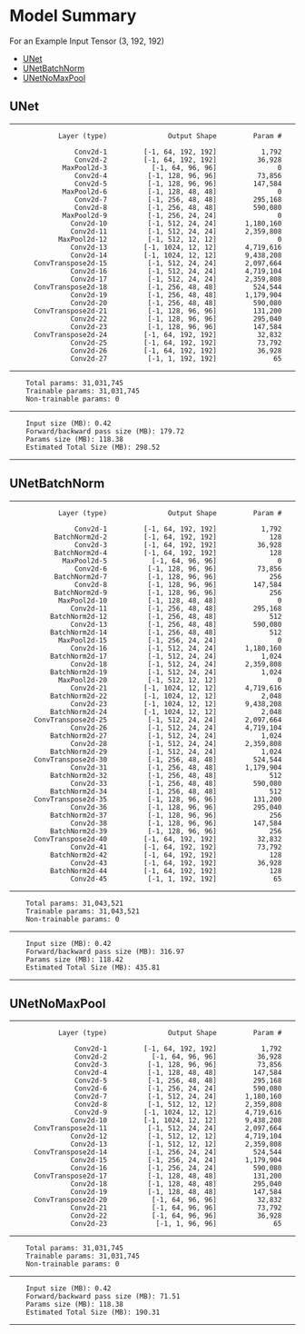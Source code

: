 # Model Summary
For an Example Input Tensor (3, 192, 192)
- [UNet](#UNet)
- [UNetBatchNorm](#UNetBatchNorm)
- [UNetNoMaxPool](#UNetNoMaxPool)

## UNet
----------------------------------------------------------------
                Layer (type)               Output Shape         Param #

                    Conv2d-1         [-1, 64, 192, 192]           1,792
                    Conv2d-2         [-1, 64, 192, 192]          36,928
                 MaxPool2d-3           [-1, 64, 96, 96]               0
                    Conv2d-4          [-1, 128, 96, 96]          73,856
                    Conv2d-5          [-1, 128, 96, 96]         147,584
                 MaxPool2d-6          [-1, 128, 48, 48]               0
                    Conv2d-7          [-1, 256, 48, 48]         295,168
                    Conv2d-8          [-1, 256, 48, 48]         590,080
                 MaxPool2d-9          [-1, 256, 24, 24]               0
                   Conv2d-10          [-1, 512, 24, 24]       1,180,160
                   Conv2d-11          [-1, 512, 24, 24]       2,359,808
                MaxPool2d-12          [-1, 512, 12, 12]               0
                   Conv2d-13         [-1, 1024, 12, 12]       4,719,616
                   Conv2d-14         [-1, 1024, 12, 12]       9,438,208
          ConvTranspose2d-15          [-1, 512, 24, 24]       2,097,664
                   Conv2d-16          [-1, 512, 24, 24]       4,719,104
                   Conv2d-17          [-1, 512, 24, 24]       2,359,808
          ConvTranspose2d-18          [-1, 256, 48, 48]         524,544
                   Conv2d-19          [-1, 256, 48, 48]       1,179,904
                   Conv2d-20          [-1, 256, 48, 48]         590,080
          ConvTranspose2d-21          [-1, 128, 96, 96]         131,200
                   Conv2d-22          [-1, 128, 96, 96]         295,040
                   Conv2d-23          [-1, 128, 96, 96]         147,584
          ConvTranspose2d-24         [-1, 64, 192, 192]          32,832
                   Conv2d-25         [-1, 64, 192, 192]          73,792
                   Conv2d-26         [-1, 64, 192, 192]          36,928
                   Conv2d-27          [-1, 1, 192, 192]              65
----------------------------------------------------------------
        Total params: 31,031,745
        Trainable params: 31,031,745
        Non-trainable params: 0
----------------------------------------------------------------
        Input size (MB): 0.42
        Forward/backward pass size (MB): 179.72
        Params size (MB): 118.38
        Estimated Total Size (MB): 298.52
----------------------------------------------------------------

## UNetBatchNorm
----------------------------------------------------------------
                Layer (type)               Output Shape         Param #
        
                    Conv2d-1         [-1, 64, 192, 192]           1,792
               BatchNorm2d-2         [-1, 64, 192, 192]             128
                    Conv2d-3         [-1, 64, 192, 192]          36,928
               BatchNorm2d-4         [-1, 64, 192, 192]             128
                 MaxPool2d-5           [-1, 64, 96, 96]               0
                    Conv2d-6          [-1, 128, 96, 96]          73,856
               BatchNorm2d-7          [-1, 128, 96, 96]             256
                    Conv2d-8          [-1, 128, 96, 96]         147,584
               BatchNorm2d-9          [-1, 128, 96, 96]             256
                MaxPool2d-10          [-1, 128, 48, 48]               0
                   Conv2d-11          [-1, 256, 48, 48]         295,168
              BatchNorm2d-12          [-1, 256, 48, 48]             512
                   Conv2d-13          [-1, 256, 48, 48]         590,080
              BatchNorm2d-14          [-1, 256, 48, 48]             512
                MaxPool2d-15          [-1, 256, 24, 24]               0
                   Conv2d-16          [-1, 512, 24, 24]       1,180,160
              BatchNorm2d-17          [-1, 512, 24, 24]           1,024
                   Conv2d-18          [-1, 512, 24, 24]       2,359,808
              BatchNorm2d-19          [-1, 512, 24, 24]           1,024
                MaxPool2d-20          [-1, 512, 12, 12]               0
                   Conv2d-21         [-1, 1024, 12, 12]       4,719,616
              BatchNorm2d-22         [-1, 1024, 12, 12]           2,048
                   Conv2d-23         [-1, 1024, 12, 12]       9,438,208
              BatchNorm2d-24         [-1, 1024, 12, 12]           2,048
          ConvTranspose2d-25          [-1, 512, 24, 24]       2,097,664
                   Conv2d-26          [-1, 512, 24, 24]       4,719,104
              BatchNorm2d-27          [-1, 512, 24, 24]           1,024
                   Conv2d-28          [-1, 512, 24, 24]       2,359,808
              BatchNorm2d-29          [-1, 512, 24, 24]           1,024
          ConvTranspose2d-30          [-1, 256, 48, 48]         524,544
                   Conv2d-31          [-1, 256, 48, 48]       1,179,904
              BatchNorm2d-32          [-1, 256, 48, 48]             512
                   Conv2d-33          [-1, 256, 48, 48]         590,080
              BatchNorm2d-34          [-1, 256, 48, 48]             512
          ConvTranspose2d-35          [-1, 128, 96, 96]         131,200
                   Conv2d-36          [-1, 128, 96, 96]         295,040
              BatchNorm2d-37          [-1, 128, 96, 96]             256
                   Conv2d-38          [-1, 128, 96, 96]         147,584
              BatchNorm2d-39          [-1, 128, 96, 96]             256
          ConvTranspose2d-40         [-1, 64, 192, 192]          32,832
                   Conv2d-41         [-1, 64, 192, 192]          73,792
              BatchNorm2d-42         [-1, 64, 192, 192]             128
                   Conv2d-43         [-1, 64, 192, 192]          36,928
              BatchNorm2d-44         [-1, 64, 192, 192]             128
                   Conv2d-45          [-1, 1, 192, 192]              65
----------------------------------------------------------------
        Total params: 31,043,521
        Trainable params: 31,043,521
        Non-trainable params: 0
----------------------------------------------------------------
        Input size (MB): 0.42
        Forward/backward pass size (MB): 316.97
        Params size (MB): 118.42
        Estimated Total Size (MB): 435.81
----------------------------------------------------------------

## UNetNoMaxPool
----------------------------------------------------------------
                Layer (type)               Output Shape         Param #
        
                    Conv2d-1         [-1, 64, 192, 192]           1,792
                    Conv2d-2           [-1, 64, 96, 96]          36,928
                    Conv2d-3          [-1, 128, 96, 96]          73,856
                    Conv2d-4          [-1, 128, 48, 48]         147,584
                    Conv2d-5          [-1, 256, 48, 48]         295,168
                    Conv2d-6          [-1, 256, 24, 24]         590,080
                    Conv2d-7          [-1, 512, 24, 24]       1,180,160
                    Conv2d-8          [-1, 512, 12, 12]       2,359,808
                    Conv2d-9         [-1, 1024, 12, 12]       4,719,616
                   Conv2d-10         [-1, 1024, 12, 12]       9,438,208
          ConvTranspose2d-11          [-1, 512, 24, 24]       2,097,664
                   Conv2d-12          [-1, 512, 12, 12]       4,719,104
                   Conv2d-13          [-1, 512, 12, 12]       2,359,808
          ConvTranspose2d-14          [-1, 256, 24, 24]         524,544
                   Conv2d-15          [-1, 256, 24, 24]       1,179,904
                   Conv2d-16          [-1, 256, 24, 24]         590,080
          ConvTranspose2d-17          [-1, 128, 48, 48]         131,200
                   Conv2d-18          [-1, 128, 48, 48]         295,040
                   Conv2d-19          [-1, 128, 48, 48]         147,584
          ConvTranspose2d-20           [-1, 64, 96, 96]          32,832
                   Conv2d-21           [-1, 64, 96, 96]          73,792
                   Conv2d-22           [-1, 64, 96, 96]          36,928
                   Conv2d-23            [-1, 1, 96, 96]              65
----------------------------------------------------------------
        Total params: 31,031,745
        Trainable params: 31,031,745
        Non-trainable params: 0
----------------------------------------------------------------
        Input size (MB): 0.42
        Forward/backward pass size (MB): 71.51
        Params size (MB): 118.38
        Estimated Total Size (MB): 190.31
----------------------------------------------------------------
